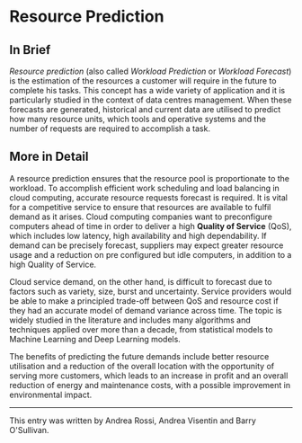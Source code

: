 # Resource Prediction

## In Brief

*Resource prediction* (also called *Workload Prediction* or *Workload Forecast*) is the estimation of the resources a customer will require in the future to complete his tasks.  This concept has a wide variety of application and it is particularly studied in the context of data centres management. When these forecasts are generated, historical and current data are utilised to predict how many resource units, which tools and operative systems and the number of requests are required to accomplish a task.


## More in Detail

A resource prediction ensures that the resource pool is proportionate to the workload. To accomplish efficient work scheduling and load balancing in cloud computing, accurate resource requests forecast is required. It is vital for a competitive service to ensure that resources are available to fulfil demand as it arises. Cloud computing companies want to preconfigure computers ahead of time in order to deliver a high **Quality of Service** (QoS), which includes low latency, high availability and high dependability. If demand can be precisely forecast, suppliers may expect greater resource usage and a reduction on pre configured but idle computers, in addition to a high Quality of Service. 

Cloud service demand, on the other hand, is difficult to forecast due to factors such as variety, size, burst and uncertainty. Service providers would be able to make a principled trade-off between QoS and resource cost if they had an accurate model of demand variance across time. The topic is widely studied in the literature and includes many algorithms and techniques applied over more than a decade, from statistical models to Machine Learning and Deep Learning models.

 The benefits of predicting the future demands include better resource utilisation and a reduction of the overall location with the opportunity of serving more customers, which leads to an increase in profit and an overall reduction of energy and maintenance costs, with a possible improvement in environmental impact.


---

This entry was written by Andrea Rossi, Andrea Visentin and Barry O'Sullivan.


